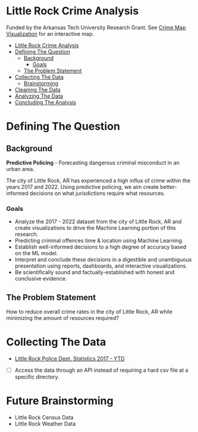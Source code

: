 # Little Rock Crime Analysis
Funded by the Arkansas Tech University Research Grant.
See [Crime Map Visualization](https://atu-machine-learning.github.io/map-visualization/) for an interactive map.

<!-- TOC -->
* [Little Rock Crime Analysis](#little-rock-crime-analysis)
* [Defining The Question](#defining-the-question)
  * [Background](#background)
    * [Goals](#goals)
  * [The Problem Statement](#the-problem-statement)
* [Collecting The Data](#collecting-the-data)
  * [Brainstorming](#future-brainstorming)
* [Cleaning The Data](#cleaning-the-data)
* [Analyzing The Data](#analyzing-the-data)
* [Concluding The Analysis](#concluding-the-analysis)
<!-- TOC -->

# Defining The Question

## Background
**Predictive Policing** - Forecasting dangerous criminal misconduct in an urban area.

The city of Little Rock, AR has experienced a high influx of crime within the years 2017 and 2022.
Using predictive policing, we aim create better-informed decisions on what jurisdictions require what resources.

### Goals
- Analyze the 2017 - 2022 dataset from the city of Little Rock, AR and create visualizations to drive the Machine Learning
portion of this research.
- Predicting criminal offences time & location using Machine Learning.
- Establish well-informed decisions to a high degree of accuracy based on the ML model.
- Interpret and conclude these decisions in a digestible and unambiguous presentation using reports, dashboards, and interactive visualizations.
- Be scientifically sound and factually-established with honest and conclusive evidence.

## The Problem Statement
How to reduce overall crime rates in the city of Little Rock, AR while minimizing the amount of resources required?

# Collecting The Data
* [Little Rock Police Dept. Statistics 2017 - YTD](https://data.littlerock.gov/Safe-City/Little-Rock-Police-Department-Statistics-2017-to-Y/bz82-34ep)
- [ ] Access the data through an API instead of requiring a hard csv file at a specific directory.

# Future Brainstorming
* Little Rock Census Data
* Little Rock Weather Data
